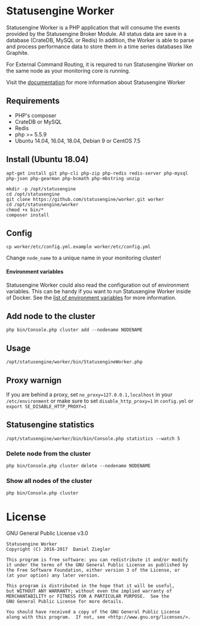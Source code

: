 # Statusengine Worker
Statusengine Worker is a PHP application that will consume the events provided by the Statusengine Broker Module. 
All status data are save in a database (CrateDB, MySQL or Redis) 
In addition, the Worker is able to parse and process performance data to store them in a time series databases like Graphite. 

For External Command Routing, it is required to run Statusengine Worker on the same node as your monitoring core is running.

Visit the [documentation](https://statusengine.org/) for more information about Statusengine Worker


## Requirements
- PHP's composer
- CrateDB or MySQL
- Redis
- php >= 5.5.9
- Ubuntu 14.04, 16.04, 18.04, Debian 9 or CentOS 7.5

## Install (Ubuntu 18.04)
````
apt-get install git php-cli php-zip php-redis redis-server php-mysql php-json php-gearman php-bcmath php-mbstring unzip

mkdir -p /opt/statusengine
cd /opt/statusengine
git clone https://github.com/statusengine/worker.git worker
cd /opt/statusengine/worker
chmod +x bin/*
composer install
````

## Config
````
cp worker/etc/config.yml.example worker/etc/config.yml
````
Change `node_name` to a unique name in your monitoring cluster!

#### Environment variables

Statusengine Worker could also read the configuration
out of environment variables.
This can be handy if you want to run Statusengine Worker inside of Docker.
See the [list of environment variables](docs/Env.md) for more information.


## Add node to the cluster
````
php bin/Console.php cluster add --nodename NODENAME
````

## Usage
````
/opt/statusengine/worker/bin/StatusengineWorker.php
````

## Proxy warnign
If you are behind a proxy, set `no_proxy=127.0.0.1,localhost` in your `/etc/environment`
or make sure to set `disable_http_proxy=1` in `config.yml` or `export SE_DISABLE_HTTP_PROXY=1`

## Statusengine statistics
````
/opt/statusengine/worker/bin/bin/Console.php statistics --watch 5
````


### Delete node from the cluster
````
php bin/Console.php cluster delete --nodename NODENAME
````

### Show all nodes of the cluster
````
php bin/Console.php cluster
````


# License
GNU General Public License v3.0
````
Statusengine Worker
Copyright (C) 2016-2017  Daniel Ziegler

This program is free software: you can redistribute it and/or modify
it under the terms of the GNU General Public License as published by
the Free Software Foundation, either version 3 of the License, or
(at your option) any later version.

This program is distributed in the hope that it will be useful,
but WITHOUT ANY WARRANTY; without even the implied warranty of
MERCHANTABILITY or FITNESS FOR A PARTICULAR PURPOSE.  See the
GNU General Public License for more details.

You should have received a copy of the GNU General Public License
along with this program.  If not, see <http://www.gnu.org/licenses/>.
````
